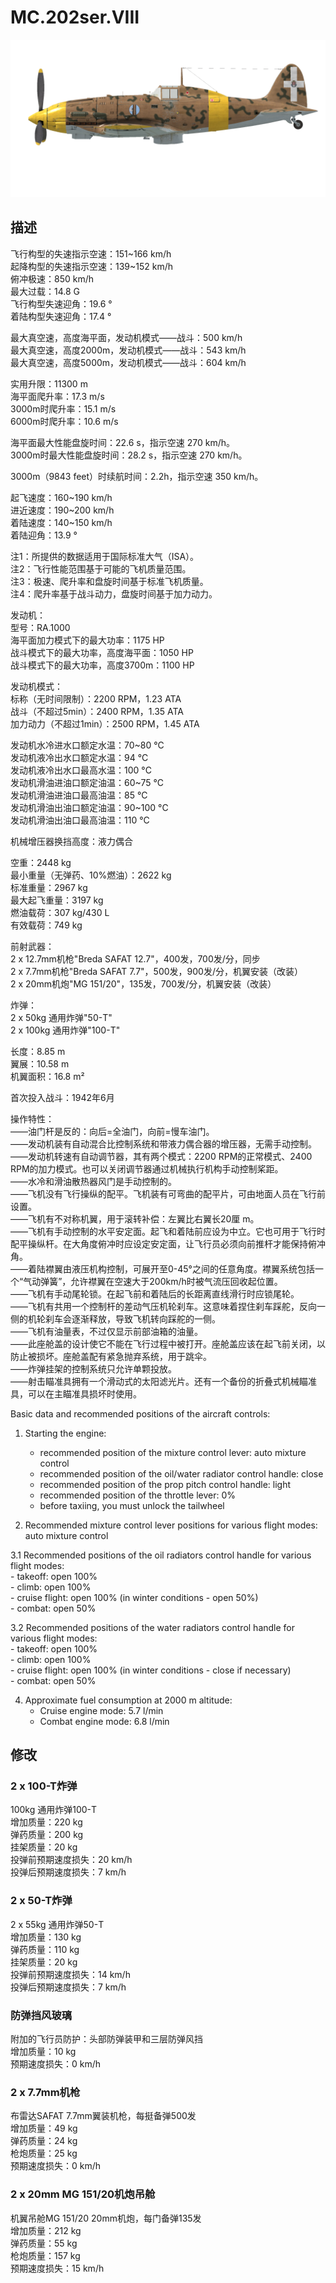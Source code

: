 # MC.202ser.VIII  
  
![mc202s8](../images/mc202s8.png)  
  
## 描述  
  
飞行构型的失速指示空速：151~166 km/h  
起降构型的失速指示空速：139~152 km/h  
俯冲极速：850 km/h  
最大过载：14.8 G  
飞行构型失速迎角：19.6 °  
着陆构型失速迎角：17.4 °  
  
最大真空速，高度海平面，发动机模式——战斗：500 km/h  
最大真空速，高度2000m，发动机模式——战斗：543 km/h  
最大真空速，高度5000m，发动机模式——战斗：604 km/h  
  
实用升限：11300 m  
海平面爬升率：17.3 m/s  
3000m时爬升率：15.1 m/s  
6000m时爬升率：10.6 m/s  
  
海平面最大性能盘旋时间：22.6 s，指示空速 270 km/h。  
3000m时最大性能盘旋时间：28.2 s，指示空速 270 km/h。  
  
3000m（9843 feet）时续航时间：2.2h，指示空速 350 km/h。  
  
起飞速度：160~190 km/h  
进近速度：190~200 km/h  
着陆速度：140~150 km/h  
着陆迎角：13.9 °  
  
注1：所提供的数据适用于国际标准大气（ISA）。  
注2：飞行性能范围基于可能的飞机质量范围。  
注3：极速、爬升率和盘旋时间基于标准飞机质量。  
注4：爬升率基于战斗动力，盘旋时间基于加力动力。  
  
发动机：  
型号：RA.1000  
海平面加力模式下的最大功率：1175 HP  
战斗模式下的最大功率，高度海平面：1050 HP  
战斗模式下的最大功率，高度3700m：1100 HP  
  
发动机模式：  
标称（无时间限制）：2200 RPM，1.23 ATA  
战斗（不超过5min）：2400 RPM，1.35 ATA  
加力动力（不超过1min）：2500 RPM，1.45 ATA  
  
发动机水冷进水口额定水温：70~80 °C  
发动机液冷出水口额定水温：94 °C  
发动机液冷出水口最高水温：100 °C  
发动机滑油进油口额定油温：60~75 °C  
发动机滑油进油口最高油温：85 °C  
发动机滑油出油口额定油温：90~100 °C  
发动机滑油出油口最高油温：110 °C  
  
机械增压器换挡高度：液力偶合   
  
空重：2448 kg  
最小重量（无弹药、10%燃油）：2622 kg  
标准重量：2967 kg  
最大起飞重量：3197 kg  
燃油载荷：307 kg/430 L  
有效载荷：749 kg  
  
前射武器：  
2 x 12.7mm机枪"Breda SAFAT 12.7"，400发，700发/分，同步  
2 x 7.7mm机枪"Breda SAFAT 7.7"，500发，900发/分，机翼安装（改装）  
2 x 20mm机炮"MG 151/20"，135发，700发/分，机翼安装（改装）  
  
炸弹：  
2 x 50kg 通用炸弹"50-T"  
2 x 100kg 通用炸弹"100-T"  
  
长度：8.85 m  
翼展：10.58 m  
机翼面积：16.8 m²  
  
首次投入战斗：1942年6月  
  
操作特性：  
——油门杆是反的：向后=全油门，向前=慢车油门。  
——发动机装有自动混合比控制系统和带液力偶合器的增压器，无需手动控制。  
——发动机转速有自动调节器，其有两个模式：2200 RPM的正常模式、2400 RPM的加力模式。也可以关闭调节器通过机械执行机构手动控制桨距。  
——水冷和滑油散热器风门是手动控制的。  
——飞机没有飞行操纵的配平。飞机装有可弯曲的配平片，可由地面人员在飞行前设置。  
——飞机有不对称机翼，用于滚转补偿：左翼比右翼长20厘 m。  
——飞机有手动控制的水平安定面。起飞和着陆前应设为中立。它也可用于飞行时配平操纵杆。在大角度俯冲时应设定安定面，让飞行员必须向前推杆才能保持俯冲角。  
——着陆襟翼由液压机构控制，可展开至0-45°之间的任意角度。襟翼系统包括一个“气动弹簧”，允许襟翼在空速大于200km/h时被气流压回收起位置。  
——飞机有手动尾轮锁。在起飞前和着陆后的长距离直线滑行时应锁尾轮。  
——飞机有共用一个控制杆的差动气压机轮刹车。这意味着捏住刹车踩舵，反向一侧的机轮刹车会逐渐释放，导致飞机转向踩舵的一侧。  
——飞机有油量表，不过仅显示前部油箱的油量。  
——此座舱盖的设计使它不能在飞行过程中被打开。座舱盖应该在起飞前关闭，以防止被损坏。座舱盖配有紧急抛弃系统，用于跳伞。  
——炸弹挂架的控制系统只允许单颗投放。  
——射击瞄准具拥有一个滑动式的太阳滤光片。还有一个备份的折叠式机械瞄准具，可以在主瞄准具损坏时使用。  
  
Basic data and recommended positions of the aircraft controls:  
1. Starting the engine:  
	- recommended position of the mixture control lever: auto mixture control  
	- recommended position of the oil/water radiator control handle: close  
	- recommended position of the prop pitch control handle: light  
	- recommended position of the throttle lever: 0%  
	- before taxiing, you must unlock the tailwheel  
  
2. Recommended mixture control lever positions for various flight modes: auto mixture control  
  
3.1 Recommended positions of the oil radiators control handle for various flight modes:  
	- takeoff: open 100%  
	- climb: open 100%  
	- cruise flight: open 100% (in winter conditions - open 50%)  
	- combat: open 50%  
  
3.2 Recommended positions of the water radiators control handle for various flight modes:  
	- takeoff: open 100%  
	- climb: open 100%  
	- cruise flight: open 100% (in winter conditions - close if necessary)  
	- combat: open 50%  
  
4. Approximate fuel consumption at 2000 m altitude:  
	- Cruise engine mode: 5.7 l/min  
	- Combat engine mode: 6.8 l/min  
  
## 修改  
  
  
### 2 x 100-T炸弹  
  
100kg 通用炸弹100-T  
增加质量：220 kg  
弹药质量：200 kg  
挂架质量：20 kg  
投弹前预期速度损失：20 km/h  
投弹后预期速度损失：7 km/h  
  
### 2 x 50-T炸弹  
  
2 x 55kg 通用炸弹50-T  
增加质量：130 kg  
弹药质量：110 kg  
挂架质量：20 kg  
投弹前预期速度损失：14 km/h  
投弹后预期速度损失：7 km/h  
  
### 防弹挡风玻璃  
  
附加的飞行员防护：头部防弹装甲和三层防弹风挡  
增加质量：10 kg  
预期速度损失：0 km/h  
  
### 2 x 7.7mm机枪  
  
布雷达SAFAT 7.7mm翼装机枪，每挺备弹500发  
增加质量：49 kg  
弹药质量：24 kg  
枪炮质量：25 kg  
预期速度损失：0 km/h  
  
### 2 x 20mm MG 151/20机炮吊舱  
  
机翼吊舱MG 151/20 20mm机炮，每门备弹135发  
增加质量：212 kg  
弹药质量：55 kg  
枪炮质量：157 kg  
预期速度损失：15 km/h  